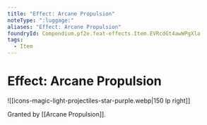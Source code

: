 ```yaml
---
title: "Effect: Arcane Propulsion"
noteType: ":luggage:"
aliases: "Effect: Arcane Propulsion"
foundryId: Compendium.pf2e.feat-effects.Item.EVRcdGt4awWPgXla
tags:
  - Item
---
```


# Effect: Arcane Propulsion
![[icons-magic-light-projectiles-star-purple.webp|150 lp right]]

Granted by [[Arcane Propulsion]].
